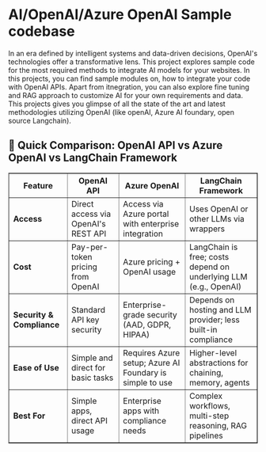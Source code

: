 # AI/OpenAI/Azure OpenAI Sample codebase

In an era defined by intelligent systems and data-driven decisions, OpenAI's technologies offer a transformative lens. This project explores sample code for the most required methods to integrate AI models for your websites. In this projects, you can find sample modules on, how to integrate your code with OpenAI APIs. 
Apart from itnegration, you can also explore fine tuning and RAG approach to customize AI for your own requirements and data. 
This projects gives you glimpse of all the state of the art and latest methodologies utilizing OpenAI (like openAI, Azure AI foundary, open source Langchain).

<h2>🤖 Quick Comparison: OpenAI API vs Azure OpenAI vs LangChain Framework</h2>
<table border="1" cellpadding="10" cellspacing="0">
  <thead>
    <tr>
      <th>Feature</th>
      <th>OpenAI API</th>
      <th>Azure OpenAI</th>
      <th>LangChain Framework</th>
    </tr>
  </thead>
  <tbody>
    <tr>
      <td><strong>Access</strong></td>
      <td>Direct access via OpenAI's REST API</td>
      <td>Access via Azure portal with enterprise integration</td>
      <td>Uses OpenAI or other LLMs via wrappers</td>
    </tr>
    <tr>
      <td><strong>Cost</strong></td>
      <td>Pay-per-token pricing from OpenAI</td>
      <td>Azure pricing + OpenAI usage</td>
      <td>LangChain is free; costs depend on underlying LLM (e.g., OpenAI)</td>
    </tr>
    <tr>
      <td><strong>Security & Compliance</strong></td>
      <td>Standard API key security</td>
      <td>Enterprise-grade security (AAD, GDPR, HIPAA)</td>
      <td>Depends on hosting and LLM provider; less built-in compliance</td>
    </tr>
    <tr>
      <td><strong>Ease of Use</strong></td>
      <td>Simple and direct for basic tasks</td>
      <td>Requires Azure setup; Azure AI Foundary is simple to use</td>
      <td>Higher-level abstractions for chaining, memory, agents</td>
    </tr>
    <tr>
      <td><strong>Best For</strong></td>
      <td>Simple apps, direct API usage</td>
      <td>Enterprise apps with compliance needs</td>
      <td>Complex workflows, multi-step reasoning, RAG pipelines</td>
    </tr>
  </tbody>
</table>


